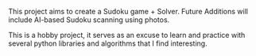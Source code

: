 This project aims to create a Sudoku game + Solver. 
Future Additions will include AI-based Sudoku scanning using photos.

This is a hobby project, it serves as an excuse to learn and practice with several python libraries and algorithms that I find interesting.
